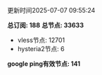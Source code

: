 更新时间2025-07-07 09:55:24

**总订阅: 188**
**总节点: 33633**
- vless节点: 12701
- hysteria2节点: 6

**google ping有效节点: 141**
